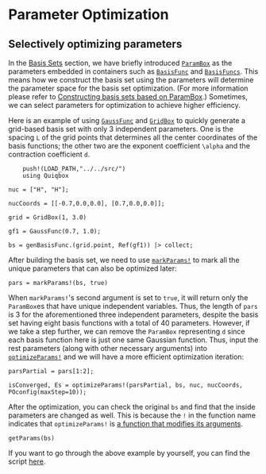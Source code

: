# Parameter Optimization

## Selectively optimizing parameters

In the [Basis Sets](@ref) section, we have briefly introduced [`ParamBox`](@ref) as the parameters embedded in containers such as [`BasisFunc`](@ref) and [`BasisFuncs`](@ref). This means how we construct the basis set using the parameters will determine the parameter space for the basis set optimization. (For more information please refer to [Constructing basis sets based on ParamBox](@ref).) Sometimes, we can select parameters for optimization to achieve higher efficiency.

Here is an example of using [`GaussFunc`](@ref) and [`GridBox`](@ref) to quickly generate a grid-based basis set with only 3 independent parameters. One is the spacing ``L`` of the grid points that determines all the center coordinates of the basis functions; the other two are the exponent coefficient ``\alpha`` and the contraction coefficient ``d``.
```@setup 3
    push!(LOAD_PATH,"../../src/")
    using Quiqbox
```
```@repl 3
nuc = ["H", "H"];

nucCoords = [[-0.7,0.0,0.0], [0.7,0.0,0.0]];

grid = GridBox(1, 3.0)

gf1 = GaussFunc(0.7, 1.0);

bs = genBasisFunc.(grid.point, Ref(gf1)) |> collect;
```

After building the basis set, we need to use [`markParams!`](@ref) to mark all the unique parameters that can also be optimized later:
```@repl 3
pars = markParams!(bs, true)
```

When `markParams!`'s second argument is set to `true`, it will return only the `ParamBox`es that have unique independent variables. Thus, the length of `pars` is 3 for the aforementioned three independent parameters, despite the basis set having eight basis functions with a total of 40 parameters. However, if we take a step further, we can remove the `ParamBox` representing ``d`` since each basis function here is just one same Gaussian function. Thus, input the rest parameters (along with other necessary arguments) into [`optimizeParams!`](@ref) and we will have a more efficient optimization iteration: 
```@repl 3
parsPartial = pars[1:2];

isConverged, Es = optimizeParams!(parsPartial, bs, nuc, nucCoords, POconfig(maxStep=10));
```

After the optimization, you can check the original `bs` and find that the inside parameters are changed as well. This is because the `!` in the function name indicates that `optimizeParams!` is [a function that modifies its arguments](https://docs.julialang.org/en/v1/manual/style-guide/#bang-convention).
```@repl 3
getParams(bs)
```

If you want to go through the above example by yourself, you can find the script [here](https://github.com/frankwswang/Quiqbox.jl/blob/main/examples/OptimizeParams.jl).